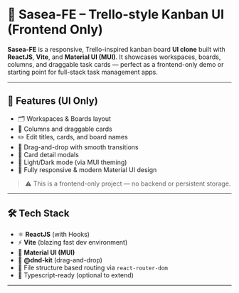 # 🧩 Sasea-FE – Trello-style Kanban UI (Frontend Only)

**Sasea-FE** is a responsive, Trello-inspired kanban board **UI clone** built with **ReactJS**, **Vite**, and **Material UI (MUI)**. It showcases workspaces, boards, columns, and draggable task cards — perfect as a frontend-only demo or starting point for full-stack task management apps.

---

## 🚀 Features (UI Only)

- 🗂️ Workspaces & Boards layout  
- 📌 Columns and draggable cards  
- ✏️ Edit titles, cards, and board names  
- 🔄 Drag-and-drop with smooth transitions  
- 💬 Card detail modals  
- 🌙 Light/Dark mode (via MUI theming)  
- 🎨 Fully responsive & modern Material UI design  

> ⚠️ This is a frontend-only project — no backend or persistent storage.

---

## 🛠️ Tech Stack

- ⚛️ **ReactJS** (with Hooks)  
- ⚡ **Vite** (blazing fast dev environment)  
- 🎨 **Material UI (MUI)**  
- 🔁 **@dnd-kit** (drag-and-drop)  
- 📁 File structure based routing via `react-router-dom`  
- 🧪 Typescript-ready (optional to extend)  

---


